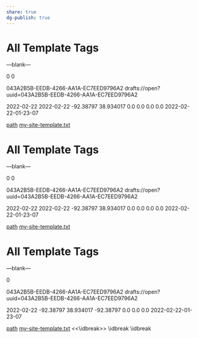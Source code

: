 ```yaml
---
share: true
dg-publish: true
---
```

# All Template Tags



—blank—















0
0

043A2B5B-EEDB-4266-AA1A-EC7EED9796A2
drafts://open?uuid=043A2B5B-EEDB-4266-AA1A-EC7EED9796A2

2022-02-22
2022-02-22
-92.38797
38.934017
0.0
0.0
0.0
0.0
2022-02-22-01-23-07

[path](template)
[my-site-template.txt](template)
# All Template Tags



—blank—















0
0

043A2B5B-EEDB-4266-AA1A-EC7EED9796A2
drafts://open?uuid=043A2B5B-EEDB-4266-AA1A-EC7EED9796A2

2022-02-22
2022-02-22
-92.38797
38.934017
0.0
0.0
0.0
0.0
2022-02-22-01-23-07

[path](template)
[my-site-template.txt](template)
# All Template Tags



—blank—







[](line)







0
[](selection_length)

043A2B5B-EEDB-4266-AA1A-EC7EED9796A2
drafts://open?uuid=043A2B5B-EEDB-4266-AA1A-EC7EED9796A2

2022-02-22
[](created)
-92.38797
38.934017
-92.38797
0.0
0.0
0.0
2022-02-22-01-23-07

[path](template)
[my-site-template.txt](template)
[](clipboard)
<<\idbreak>>
\idbreak
\idbreak